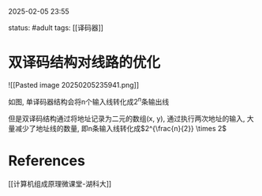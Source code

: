 2025-02-05    23:55

status: #adult 
tags: [[译码器]]


# 双译码结构对线路的优化

![[Pasted image 20250205235941.png]]

如图, 单译码器结构会将n个输入线转化成$2^n$条输出线

但是双译码结构通过将地址记录为二元的数组(x, y), 通过执行两次地址的输入, 大量减少了地址线的数量, 即n条输入线转化成$2^{\frac{n}{2}} \times 2$


# References

[[计算机组成原理微课堂-湖科大]]